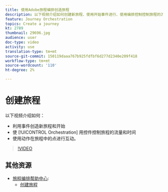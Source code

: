 ```yaml
---
title: 使用Adobe旅程编排创造旅程
description: 以下视频介绍如何创建新旅程、使用开始事件进行、使用编排控制控制旅程的流程和时间，以及使用动作在旅程的点进行互动。
feature: Journey Orchestration
topics: Create a journey
kt: 2789
thumbnail: 29696.jpg
audience: user
doc-type: video
activity: use
translation-type: tm+mt
source-git-commit: 150119daaa767b925fdfbf6d277d2340e209f418
workflow-type: tm+mt
source-wordcount: '110'
ht-degree: 2%

---
```



# 创建旅程

以下视频介绍如何：

* 利用事件创造新旅程和开始
* 使 [!UICONTROL Orchestration] 用控件控制旅程的流量和时间
* 使用动作在旅程中的点进行互动。

>[!VIDEO](https://video.tv.adobe.com/v/29696?quality=12)

## 其他资源

* [旅程编排帮助中心](https://docs.adobe.com/content/help/en/journeys/using/journey-orchestration-home.html):
   * [创建旅程](https://docs.adobe.com/content/help/en/journeys/using/building-journeys/about-journey-building/journey.html)
